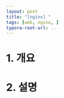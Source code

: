 ```yaml
---
layout: post
title: "[nginx] "
tags: [web, nginx, ]
typora-root-url: ..
---
```


# 1. 개요





# 2. 설명



